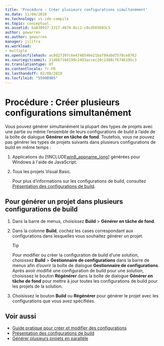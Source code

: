 ```yaml
---
title: 'Procédure : Créer plusieurs configurations simultanément'
ms.date: 11/04/2016
ms.technology: vs-ide-compile
ms.topic: conceptual
ms.assetid: ba830937-3317-4674-8cc2-c0cd565603c5
author: gewarren
ms.author: gewarren
manager: jillfra
ms.workload:
- multiple
ms.openlocfilehash: ac8d27397c6e4748546e21baf84abd7578ce8762
ms.sourcegitcommit: 21d667104199c2493accec20c2388cf674b195c3
ms.translationtype: HT
ms.contentlocale: fr-FR
ms.lasthandoff: 02/08/2019
ms.locfileid: "55908905"
---
```

# <a name="how-to-build-multiple-configurations-simultaneously"></a>Procédure : Créer plusieurs configurations simultanément

Vous pouvez générer simultanément la plupart des types de projets avec une partie ou même l’ensemble de leurs configurations de build à l’aide de la boîte de dialogue **Générer en tâche de fond**. Toutefois, vous ne pouvez pas générer les types de projets suivants dans plusieurs configurations de build en même temps :

1. Applications du [!INCLUDE[win8_appname_long](../debugger/includes/win8_appname_long_md.md)] générées pour Windows à l'aide de JavaScript.

2. Tous les projets Visual Basic.

   Pour plus d’informations sur les configurations de build, consultez [Présentation des configurations de build](../ide/understanding-build-configurations.md).

## <a name="to-build-a-project-in-multiple-build-configurations"></a>Pour générer un projet dans plusieurs configurations de build

1. Dans la barre de menus, choisissez **Build** > **Générer en tâche de fond**.

2. Dans la colonne **Build**, cochez les cases correspondant aux configurations dans lesquelles vous souhaitez générer un projet.

    > [!TIP]
    > Pour modifier ou créer la configuration de build d’une solution, choisissez **Build** > **Gestionnaire de configurations** dans la barre de menus afin d’ouvrir la boîte de dialogue **Gestionnaire de configurations**. Après avoir modifié une configuration de build pour une solution, choisissez le bouton **Régénérer** dans la boîte de dialogue **Générer en tâche de fond** pour mettre à jour toutes les configurations de build pour les projets de la solution.

3. Choisissez le bouton **Build** ou **Régénérer** pour générer le projet avec les configurations que vous avez spécifiées.

## <a name="see-also"></a>Voir aussi

- [Guide pratique pour créer et modifier des configurations](../ide/how-to-create-and-edit-configurations.md)
- [Présentation des configurations de build](../ide/understanding-build-configurations.md)
- [Générer plusieurs projets en parallèle](../msbuild/building-multiple-projects-in-parallel-with-msbuild.md)